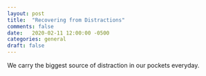 ```yaml
---
layout: post
title:  "Recovering from Distractions"
comments: false
date:   2020-02-11 12:00:00 -0500
categories: general
draft: false
---
```


We carry the biggest source of distraction in our pockets everyday. 